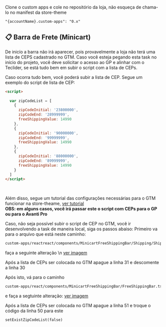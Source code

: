 Clone o custom apps e cole no repositório da loja, não esqueça de chama-lo no manifest da store-theme

```
"{accountName}.custom-apps": "0.x"
```

<h2>
  📋 Barra de Frete (Minicart)
</h2>

<p> 
  De inicío a barra não irá aparecer, pois provavelmente a loja não terá uma lista de CEPS cadastrado no GTM.
  Caso você esteja pegando esta task no início do projeto, você deve solicitar o acesso ao GP e alinhar com o Teclider,
  se está tudo bem em subir o script com a lista de CEPs.
</p>

<p> 
Caso ocorra tudo bem, você poderá subir a lista de CEP. Segue um exemplo do script de lista de CEP:

```md
<script>  
  
  var zipCodeList = [
    {
      zipCodeInitial: '23800000',
      zipCodeEnd: '28999999',
      freeShippingValue: 14990
    },
    {
      zipCodeInitial: '90000000',
      zipCodeEnd: '99999999',
      freeShippingValue: 14990
    },
    {
      zipCodeInitial: '88000000',
      zipCodeEnd: '89999999',
      freeShippingValue: 14990
    }
  ]
</script>
```

<br/>

Além disso, segue um tutorial das configurações necessárias para o GTM funcionar na store-theame, <a      
  href="https://drive.google.com/file/d/1t7hyWLkbX6c_gyIQp8PfF5Ckh_fHhCLn/view" target="_blank" > ver tutorial </a>
<br/>
<strong>OBS: em alguns casos, você irá passar este o script com CEPs para o GP ou para o Avanti Pro </strong>

</p>

<p> 
  Caso, não seja possível subir o script de CEP no GTM, você ir desenvolvendo a task de maneira local, siga os passos abaiso:
  Primeiro va para o arquivo que está neste caminho:
</p>

```md
custom-apps/reactreact/components/MinicartFreeShippingBar/Shipping/Shipping.tsx
```

<p> 
  faça a seguinte alteração \n
  <a href="https://prnt.sc/PudcHmjXcjmq" target="_blank" > ver imagem </a>

Após a lista de CEPs ser colocada no GTM apague a linha 31 e descomente a linha 30

</p>

<p> 
  Após isto, vá para o caminho
</p>

```md
custom-apps/react/components/MinicartFreeShippingBar/FreeShippingBar.tsx
```

<p>
  e faça a segtuinte alteração: 
  <a href="https://prnt.sc/AAjk7sp-bdmg" target="_blank" > ver imagem </a>

Após a lista de CEPs ser colocada no GTM apague a linha 51 e troque o código da linha 50 para este

```md
setExistZipCodeList(false)
```

</p>

